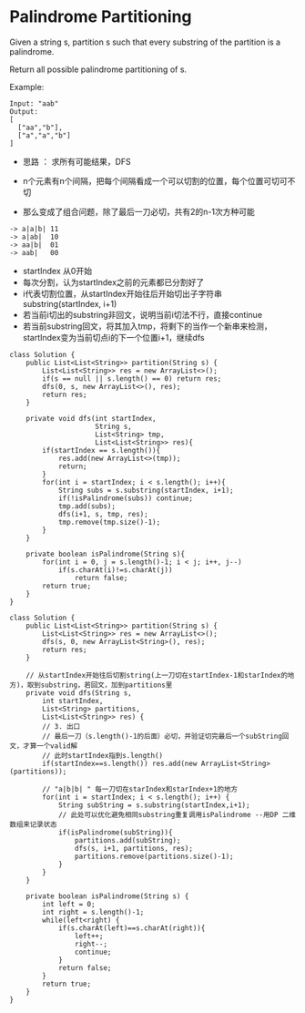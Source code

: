 # Palindrome Partitioning

Given a string s, partition s such that every substring of the partition is a palindrome.

Return all possible palindrome partitioning of s.

Example:
```
Input: "aab"
Output:
[
  ["aa","b"],
  ["a","a","b"]
]
```

* 思路 ： 求所有可能结果，DFS

* n个元素有n个间隔，把每个间隔看成一个可以切割的位置，每个位置可切可不切
* 那么变成了组合问题，除了最后一刀必切，共有2的n-1次方种可能
```
-> a|a|b| 11
-> a|ab|  10
-> aa|b|  01
-> aab|   00
```

* startIndex 从0开始
* 每次分割，认为startIndex之前的元素都已分割好了
* i代表切割位置，从startIndex开始往后开始切出子字符串substring(startIndex, i+1)
* 若当前i切出的substring非回文，说明当前i切法不行，直接continue
* 若当前substring回文，将其加入tmp，将剩下的当作一个新串来检测，startIndex变为当前切点i的下一个位置i+1，继续dfs

```
class Solution {
    public List<List<String>> partition(String s) {
        List<List<String>> res = new ArrayList<>();
        if(s == null || s.length() == 0) return res;
        dfs(0, s, new ArrayList<>(), res);
        return res;
    }
    
    private void dfs(int startIndex,
                     String s,
                     List<String> tmp,
                     List<List<String>> res){
        if(startIndex == s.length()){
            res.add(new ArrayList<>(tmp));
            return;
        }
        for(int i = startIndex; i < s.length(); i++){
            String subs = s.substring(startIndex, i+1);
            if(!isPalindrome(subs)) continue;
            tmp.add(subs);
            dfs(i+1, s, tmp, res);
            tmp.remove(tmp.size()-1);
        }
    }
    
    private boolean isPalindrome(String s){
        for(int i = 0, j = s.length()-1; i < j; i++, j--)
            if(s.charAt(i)!=s.charAt(j)) 
                return false;
        return true;
    }
}
```

```
class Solution {
    public List<List<String>> partition(String s) {
        List<List<String>> res = new ArrayList<>();
        dfs(s, 0, new ArrayList<String>(), res);
        return res;
    }

    // 从startIndex开始往后切割string(上一刀切在startIndex-1和starIndex的地方)，取到substring，若回文，加到partitions里
    private void dfs(String s,
        int startIndex,
        List<String> partitions,
        List<List<String>> res) {
        // 3. 出口
        // 最后一刀（s.length()-1的后面）必切，并验证切完最后一个subString回文，才算一个valid解
        // 此时startIndex指到s.length()
        if(startIndex==s.length()) res.add(new ArrayList<String>(partitions));

        // "a|b|b| " 每一刀切在starIndex和starIndex+1的地方
        for(int i = startIndex; i < s.length(); i++) {
            String subString = s.substring(startIndex,i+1);
            // 此处可以优化避免相同substring重复调用isPalindrome --用DP 二维数组来记录状态
            if(isPalindrome(subString)){
                partitions.add(subString);
                dfs(s, i+1, partitions, res);
                partitions.remove(partitions.size()-1);
            }
        }
    }

    private boolean isPalindrome(String s) {
        int left = 0;
        int right = s.length()-1;
        while(left<right) {
            if(s.charAt(left)==s.charAt(right)){
                left++;
                right--;
                continue;
            }
            return false;
        }
        return true;
    }
}
```
